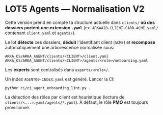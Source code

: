 # LOT5 Agents — Normalisation V2

Cette version prend en compte ta structure actuelle dans `clients/` **où des dossiers portent une extension `.yaml`**
(ex. `ARKAA20-CLIENT-CARD-ACME.yaml/` contenant `client.yaml` et `agents/`).

Le lot **détecte** ces dossiers, **déduit** l'identifiant client (`ACME`) et **recompose** automatiquement
une arborescence normalisée sous:

```
ARKA_OS/ARKA_AGENT/clients/<CLIENT>/client.yaml
ARKA_OS/ARKA_AGENT/clients/<CLIENT>/agents/<role>/onboarding.yaml
```

Les **experts** sont centralisés dans `experts/<role>/`.

Un index `AGENT00-INDEX.yaml` est généré. Lancer la CI:

```
python ci/ci_agent_onboarding_lint.py .
```

La détection des rôles par client est heuristique (lecture de `clients/<...>.yaml/agents/*.yaml`).
À défaut, le rôle **PMO** est toujours provisionné.
